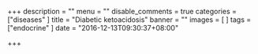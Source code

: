 +++
description = ""
menu = ""
disable_comments = true
categories = ["diseases"
]
title = "Diabetic ketoacidosis"
banner = ""
images = [
]
tags = ["endocrine"
]
date = "2016-12-13T09:30:37+08:00"

+++

<!--more-->
